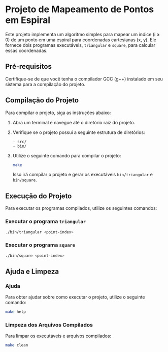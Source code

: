 # Projeto de Mapeamento de Pontos em Espiral

Este projeto implementa um algoritmo simples para mapear um índice (i ≥ 0) de um ponto em uma espiral para coordenadas cartesianas (x, y). Ele fornece dois programas executáveis, `triangular` e `square`, para calcular essas coordenadas.

## Pré-requisitos

Certifique-se de que você tenha o compilador GCC (g++) instalado em seu sistema para a compilação do projeto.

## Compilação do Projeto

Para compilar o projeto, siga as instruções abaixo:

1. Abra um terminal e navegue até o diretório raiz do projeto.

2. Verifique se o projeto possui a seguinte estrutura de diretórios:

    ```
    - src/
    - bin/
    ```

3. Utilize o seguinte comando para compilar o projeto:

    ```bash
    make
    ```

   Isso irá compilar o projeto e gerar os executáveis `bin/triangular` e `bin/square`.

## Execução do Projeto

Para executar os programas compilados, utilize os seguintes comandos:

### Executar o programa `triangular`

```bash
./bin/triangular <point-index>
```

### Executar o programa `square`

```bash
./bin/square <point-index>
```

## Ajuda e Limpeza
### Ajuda
   Para obter ajudar sobre como executar o projeto, utilize o seguinte comando:
   ```bash
   make help
   ```

### Limpeza dos Arquivos Compilados
   Para limpar os executáveis e arquivos compilados:
   ```bash
   make clean
   ```

